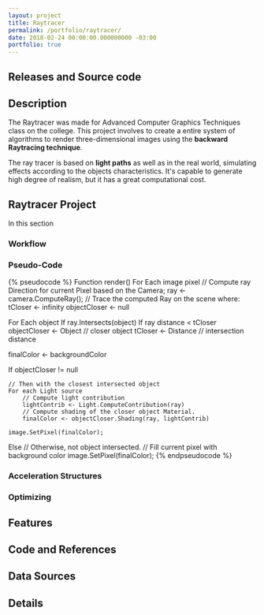 ```yaml
---
layout: project
title: Raytracer
permalink: /portfolio/raytracer/
date: 2018-02-24 00:00:00.000000000 -03:00
portfolio: true
---
```


## Releases and Source code

## Description

The Raytracer was made for Advanced Computer Graphics Techniques class on the college. 
This project involves to create a entire system of algorithms to render three-dimensional images using the **backward Raytracing technique**.

The ray tracer is based on **light paths** as well as in the real world, simulating effects according to the objects characteristics. It's capable to generate high degree of realism, but it has a great computational cost.

## Raytracer Project

In this section 

### Workflow

### Pseudo-Code

{% pseudocode %}
Function render()
  For Each image pixel
  // Compute ray Direction for current Pixel based on the Camera;
  ray <- camera.ComputeRay();
  // Trace the computed Ray on the scene where:
  tCloser <- infinity
  objectCloser <- null

  For Each object
    If ray.Intersects(object)
        If ray distance < tCloser
            objectCloser <- Object // closer object
            tCloser <- Distance // intersection distance

  finalColor <- backgroundColor

  If objectCloser != null

    // Then with the closest intersected object
    For each Light source
        // Compute light contribution
        lightContrib <- Light.ComputeContribution(ray)
        // Compute shading of the closer object Material.
        finalColor <- objectCloser.Shading(ray, lightContrib)

    image.SetPixel(finalColor);
  Else
    // Otherwise, not object intersected.
    // Fill current pixel with background color
    image.SetPixel(finalColor);
{% endpseudocode %}


### Acceleration Structures



### Optimizing

## Features

## Code and References

## Data Sources

## Details

